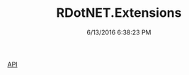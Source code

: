 ﻿---
title: RDotNET.Extensions
date: 6/13/2016 6:38:23 PM
---

[API](T-RDotNET.Extensions.API.html)
